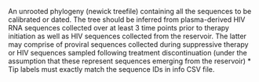 An unrooted phylogeny (newick treefile) containing all the sequences to be calibrated or dated. The tree should be inferred from plasma-derived HIV RNA sequences collected over at least 3 time points prior to therapy initiation as well as HIV sequences collected from the reservoir. The latter may comprise of proviral sequences collected during suppressive therapy or HIV sequences sampled following treatment discontinuation (under the assumption that these represent sequences emerging from the reservoir)
\* Tip labels must exactly match the sequence IDs in info CSV file.